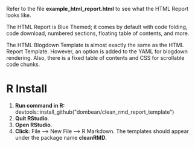 Refer to the file __example_html_report.html__ to see what the HTML Report looks like.

The HTML Report is Blue Themed; it comes by default with code folding, code download, numbered sections, floating table of contents, and more.

The HTML Blogdown Template is almost exactly the same as the HTML Report Template. However, an option is added to the YAML for blogdown rendering. Also, there is a fixed table of contents and CSS for scrollable code chunks.

# R Install

1) __Run command in R:__ devtools::install_github("dombean/clean_rmd_report_template")
2) __Quit RStudio__.
3) __Open RStudio__.
3) __Click:__ File --> New File --> R Markdown. The templates should appear under the package name __cleanRMD__.


